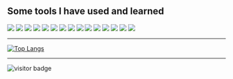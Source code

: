 

## Some tools I have used and learned
<img src="https://img.shields.io/badge/HTML5-E34F26?style=flat-square&logo=HTML5&logoColor=FFFFFF" /> <img src="https://img.shields.io/badge/CSS3-2EA3D5?style=flat-square&logo=CSS3&logoColor=FFFFFF" /> 
<img src="https://img.shields.io/badge/Sass-CC6699?style=flat-square&logo=Sass&logoColor=FFFFFF" /> 
<img src="https://img.shields.io/badge/Bootstrap-7952B3?style=flat-square&logo=Bootstrap&logoColor=FFFFFF" /> 
<img src="https://img.shields.io/badge/Tailwind CSS-06B6D4?style=flat-square&logo=Tailwind CSS&logoColor=FFFFFF" />
<img src="https://img.shields.io/badge/JavaScript-F7DF1E?style=flat-square&logo=JavaScript&logoColor=FFFFFF" />
<img src="https://img.shields.io/badge/jQuery-0769AD?style=flat-square&logo=jQuery&logoColor=FFFFFF" />
<img src="https://img.shields.io/badge/React-61DAFB?style=flat-square&logo=React&logoColor=FFFFFF" />
<img src="https://img.shields.io/badge/React Router-CA4245?style=flat-square&logo=React Router&logoColor=FFFFFF" />
<img src="https://img.shields.io/badge/Axios-5A29E4?style=flat-square&logo=Axios&logoColor=FFFFFF" />
<img src="https://img.shields.io/badge/Git-F05032?style=flat-square&logo=Git&logoColor=FFFFFF" />
<img src="https://img.shields.io/badge/GitHub-1817172?style=flat-square&logo=GitHub&logoColor=FFFFFF" />
<img src="https://img.shields.io/badge/VS Code-007ACC?style=flat-square&logo=Visual Studio Code&logoColor=FFFFFF" />
<img src="https://img.shields.io/badge/Photoshop-31A8FF?style=flat-square&logo=Adobe Photoshop&logoColor=FFFFFF" /> 
<img src="https://img.shields.io/badge/Figma-F24E1E?style=flat-square&logo=Figma&logoColor=FFFFFF" />

---
[![Top Langs](https://github-readme-stats.vercel.app/api/top-langs/?username=dima-voit&layout=compact&theme=radical&langs_count=6)](https://github.com/anuraghazra/github-readme-stats)

---

![visitor badge](https://visitor-badge.glitch.me/badge?page_id=dima-voit.dima-voit)
<!--
**dima-voit/dima-voit** is a ✨ _special_ ✨ repository because its `README.md` (this file) appears on your GitHub profile.

Here are some ideas to get you started:
### Hi there 👋
- 🔭 I’m currently working on ...
- 🌱 I’m currently learning ...
- 👯 I’m looking to collaborate on ...
- 🤔 I’m looking for help with ...
- 💬 Ask me about ...
- 📫 How to reach me: ...
- 😄 Pronouns: ...
- ⚡ Fun fact: ...
-->
